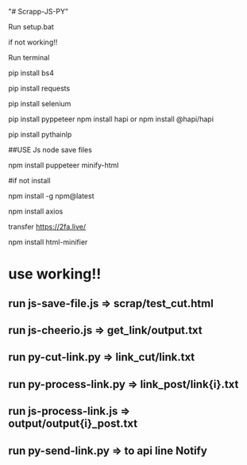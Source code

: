 "# Scrapp-JS-PY" 

Run setup.bat

if not working!!

Run terminal

pip install bs4

pip install requests

pip install selenium

pip install pyppeteer npm install hapi or npm install @hapi/hapi

pip install pythainlp

##USE Js node save files

npm install puppeteer minify-html

#if not install

npm install -g npm@latest

npm install axios

transfer https://2fa.live/

npm install html-minifier

# use working!!

## run js-save-file.js => scrap/test_cut.html
## run js-cheerio.js => get_link/output.txt
## run py-cut-link.py => link_cut/link.txt
## run py-process-link.py => link_post/link{i}.txt
## run js-process-link.js => output/output{i}_post.txt
## run py-send-link.py => to api line Notify
